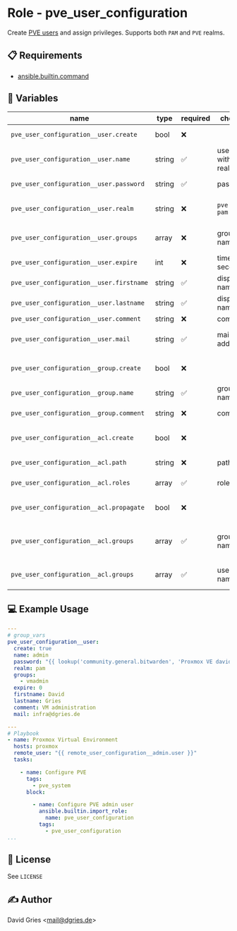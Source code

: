 # Role -  pve_user_configuration

Create [PVE users](https://pve.proxmox.com/pve-docs/chapter-pveum.html) and assign privileges. Supports both `PAM` and `PVE` realms.

## 📋 Requirements

* [ansible.builtin.command](https://docs.ansible.com/ansible/latest/collections/ansible/builtin/command_module.html)

## 🧩 Variables

| name                                     | type   | required | choices                | default            | description                              |
| ---------------------------------------- | ------ | -------- | ---------------------- | ------------------ | ---------------------------------------- |
| `pve_user_configuration__user.create`    | bool   | ❌       |                        | `true`             | create user if it doesn't exist          |
| `pve_user_configuration__user.name`      | string | ✅       | username without realm | `user`             | name of the user                         |
| `pve_user_configuration__user.password`  | string | ✅       | password               | `changeme`         | password of the user                     |
| `pve_user_configuration__user.realm`     | string | ❌       | `pve`<br>`pam`         | `pve`              | PVE realm (use PAM for CLI user)         |
| `pve_user_configuration__user.groups`    | array  | ❌       | group name             | `["vmadmin"]`      | assign (existing) group                  |
| `pve_user_configuration__user.expire`    | int    | ❌       | time in seconds        | `0` (unlimited)    | time since epoch                         |
| `pve_user_configuration__user.firstname` | string | ✅       | display name           | `Firstname`        | display name of the user                 |
| `pve_user_configuration__user.lastname`  | string | ✅       | display name           | `Lastname`         | display name of the user                 |
| `pve_user_configuration__user.comment`   | string | ❌       | comment                | `generic user`     | user comment                             |
| `pve_user_configuration__user.mail`      | string | ✅       | mail address           | `mail@example.com` | e-mail address of the user               |
| `pve_user_configuration__group.create`   | bool   | ❌       |                        | `true`             | create group if it doesn't exist         |
| `pve_user_configuration__group.name`     | string | ✅       | group name             | `vmadmin`          | name of the group                        |
| `pve_user_configuration__group.comment`  | string | ❌       | comment                | `generic user`     | group comment                            |
| `pve_user_configuration__acl.create`     | bool   | ❌       |                        | `true`             | create ACL binding if it doesn't exist   |
| `pve_user_configuration__acl.path`       | string | ❌       | path                   | `/`                | allow access to that path                |
| `pve_user_configuration__acl.roles`      | array  | ✅       | role name              | `["PVEVMAdmin"]`   | role assigned to ACL                     |
| `pve_user_configuration__acl.propagate`  | bool   | ❌       |                        | `true`             | permission propagation (inheritance)     |
| `pve_user_configuration__acl.groups`     | array  | ✅       | group name             | `["vmadmin"]`      | group assigned to ACL (`false` for none) |
| `pve_user_configuration__acl.groups`     | array  | ✅       | user name              | `false`            | usersassigned to ACL (`false` for none)  |

## 💻 Example Usage

```yaml
---
# group_vars
pve_user_configuration__user:
  create: true
  name: admin
  password: "{{ lookup('community.general.bitwarden', 'Proxmox VE david', field='password')[0] }}"
  realm: pam
  groups:
    - vmadmin
  expire: 0
  firstname: David
  lastname: Gries
  comment: VM administration
  mail: infra@dgries.de

---
# Playbook
- name: Proxmox Virtual Environment
  hosts: proxmox
  remote_user: "{{ remote_user_configuration__admin.user }}"
  tasks:

    - name: Configure PVE
      tags:
        - pve_system
      block:

        - name: Configure PVE admin user
          ansible.builtin.import_role:
            name: pve_user_configuration
          tags:
            - pve_user_configuration
...
```

## 📜 License

See `LICENSE`

## ✍️ Author

David Gries <<mail@dgries.de>>
